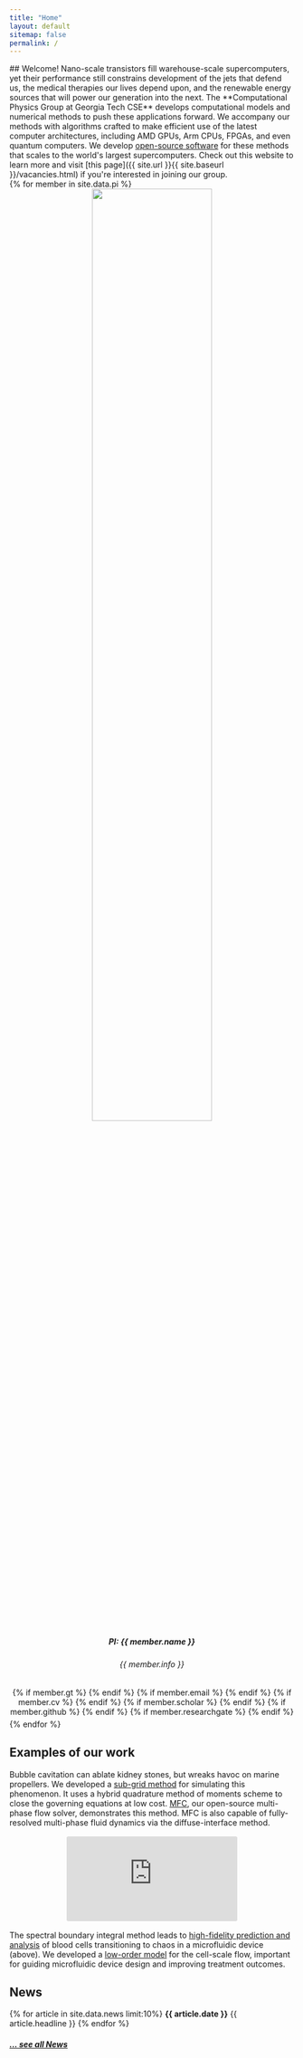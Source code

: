 ```yaml
---
title: "Home"
layout: default
sitemap: false
permalink: /
---
```


<div id="homeid" class="col-sm-8 col-xs-12">
## Welcome!
Nano-scale transistors fill warehouse-scale supercomputers, yet their performance still constrains development of the jets that defend us, the medical therapies our lives depend upon, and the renewable energy sources that will power our generation into the next.
The **Computational Physics Group at Georgia Tech CSE** develops computational models and numerical methods to push these applications forward.
We accompany our methods with algorithms crafted to make efficient use of the latest computer architectures, including AMD GPUs, Arm CPUs, FPGAs, and even quantum computers.
We develop <a href="{{ site.url }}{{ site.baseurl }}/software/" target="_blank">open-source software</a> for these methods that scales to the world's largest supercomputers. 
Check out this website to learn more and visit [this page]({{ site.url }}{{ site.baseurl }}/vacancies.html) if you're interested in joining our group.
</div>
<div id="newsid" class="col-sm-4 col-xs-12" >
<div>
{% for member in site.data.pi %}
<div class="jumbotron">
   <center>
	 <a href="{{site.url}}{{site.baseurl}}/team"><img src="{{site.url}}{{site.baseurl}}/images/teampic/{{ member.photo }}" width="65%" style="block:inline; margin-left:auto; margin-right:auto; margin-bottom:5px;"/></a>
   <h5>PI: {{ member.name }}</h5>
   <h6>{{ member.info }}</h6>
   <div style="margin-bottom:5px">
   {% if member.gt %}<a href="{{ member.gt }}" target="_blank"><i class="ai ai-archive-square ai-2x"></i></a> {% endif %}
   {% if member.email %}<a href="mailto:{{ member.email }}" target="_blank"><i class="fa fa-envelope-square fa-2x"></i></a> {% endif %}
   {% if member.cv %} <a href="{{ site.url }}{{ site.baseurl }}/{{ member.cv }}" target="_blank"><i class="ai ai-cv-square ai-2x"></i></a> {% endif %}
   {% if member.scholar %} <a href="{{ member.scholar }}" target="_blank"><i class="ai ai-google-scholar-square ai-2x"></i></a> {% endif %}
   {% if member.github %} <a href="{{ member.github }}" target="_blank"><i class="fab fa-github-square fa-2x"></i></a> {% endif %}
   {% if member.researchgate %} <a href="{{ member.researchgate }}" target="_blank"><i class="ai ai-researchgate-square ai-2x"></i></a> {% endif %}
  </div>
  </center>
</div>
{% endfor %}
</div>
</div>
<div class="col-sm-12">
<div class="jumbotron">
<h2>Examples of our work</h2>

Bubble cavitation can ablate kidney stones, but wreaks havoc on marine propellers.
We developed a <a href="{{ site.url }}{{ site.baseurl }}/papers/charalampopoulos-RSA-21.pdf" target="_blank">sub-grid method</a> for simulating this phenomenon.
It uses a hybrid quadrature method of moments scheme to close the governing equations at low cost.
<a href="https://mflowcode.github.io/" target="_blank">MFC</a>, our open-source multi-phase flow solver, demonstrates this method.
MFC is also capable of fully-resolved multi-phase fluid dynamics via the diffuse-interface method.

<div style="padding:2px;background:#fff;webkit-border-radius:10px;-moz-border-radius:10px;border-radius:10px;width:60%;margin:0 auto;overflow:hidden;">
<iframe src="https://player.vimeo.com/video/455688517?autoplay=1&loop=1&autopause=0&muted=1&quality=360p&background=1" frameborder="0" width="100%" allow="autoplay"></iframe>
</div>

The spectral boundary integral method leads to <a href="{{ site.url }}{{ site.baseurl }}/papers/bryngelson-PRF-18.pdf" target="_blank">high-fidelity prediction and analysis</a> of blood cells transitioning to chaos in a microfluidic device (above).
We developed a <a href="{{ site.url }}{{ site.baseurl }}/papers/bryngelson-PRE-19.pdf" target="_blank">low-order model</a> for the cell-scale flow, important for guiding microfluidic device design and improving treatment outcomes.
</div>
<div class="jumbotron">
<h2>News</h2>
  {% for article in site.data.news limit:10%}
  <b>{{ article.date }}</b>
    {{ article.headline }}
  {% endfor %}
  
  <h5><a href="{{ site.url }}{{ site.baseurl }}/allnews.html">... see all News</a></h5>
</div>
</div>
